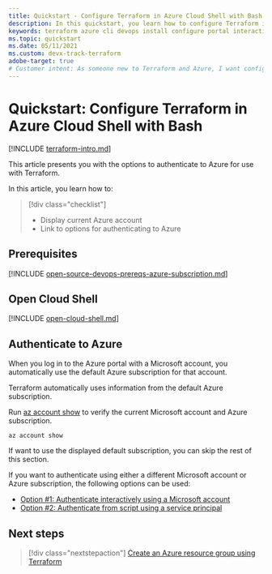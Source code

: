 ```yaml
---
title: Quickstart - Configure Terraform in Azure Cloud Shell with Bash
description: In this quickstart, you learn how to configure Terraform in Azure Cloud Shell with Bash
keywords: terraform azure cli devops install configure portal interactive login rbac service principal automated script
ms.topic: quickstart
ms.date: 05/11/2021
ms.custom: devx-track-terraform
adobe-target: true
# Customer intent: As someone new to Terraform and Azure, I want configure Terraform in Azure Cloud Shell using the Bash environment.
---
```


# Quickstart: Configure Terraform in Azure Cloud Shell with Bash
 
[!INCLUDE [terraform-intro.md](includes/terraform-intro.md)]

This article presents you with the options to authenticate to Azure for use with Terraform.

In this article, you learn how to:
> [!div class="checklist"]
> * Display current Azure account
> * Link to options for authenticating to Azure

## Prerequisites

[!INCLUDE [open-source-devops-prereqs-azure-subscription.md](../includes/open-source-devops-prereqs-azure-subscription.md)]

## Open Cloud Shell

[!INCLUDE [open-cloud-shell.md](../includes/open-cloud-shell.md)]

## Authenticate to Azure

When you log in to the Azure portal with a Microsoft account, you automatically use the default Azure subscription for that account.

Terraform automatically uses information from the default Azure subscription.

Run [az account show](/cli/azure/account?#az_account_show) to verify the current Microsoft account and Azure subscription.

```azurecli
az account show
```

If want to use the displayed default subscription, you can skip the rest of this section.

If you want to authenticate using either a different Microsoft account or Azure subscription, the following options can be used:

- [Option #1: Authenticate interactively using a Microsoft account](authenticate-interactive.md)
- [Option #2: Authenticate from script using a service principal](authenticate-script.md)

## Next steps

> [!div class="nextstepaction"]
> [Create an Azure resource group using Terraform](create-resource-group.md)